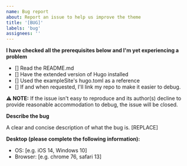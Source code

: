 ```yaml
---
name: Bug report
about: Report an issue to help us improve the theme
title: '[BUG]'
labels: 'bug'
assignees: ''
---
```


**I have checked all the prerequisites below and I'm yet experiencing a problem**

- [] Read the README.md
- [] Have the extended version of Hugo installed
- [] Used the exampleSite's hugo.toml as a reference
- [] If and when requested, I'll link my repo to make it easier to debug.

__⚠️ NOTE:__ If the issue isn't easy to reproduce and its author(s) decline to provide reasonable accommodation to debug, the issue will be closed.

**Describe the bug**

A clear and concise description of what the bug is. [REPLACE]

**Desktop (please complete the following information):**
 - OS: [e.g. iOS 14, Windows 10]
 - Browser: [e.g. chrome 76, safari 13]
